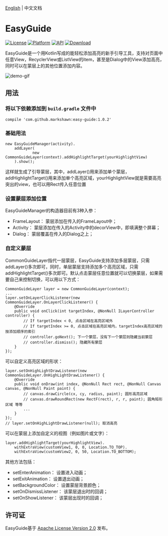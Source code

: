 [English](README.md)  |  中文文档

# EasyGuide
[![License](https://img.shields.io/badge/License-Apache%202.0-blue.svg)](https://opensource.org/licenses/Apache-2.0)
[![Platform](https://img.shields.io/badge/platform-android-green.svg)](http://developer.android.com/index.html)
[![API](https://img.shields.io/badge/API-11%2B-brightgreen.svg?style=flat)](https://android-arsenal.com/api?level=11)
[![Download](https://api.bintray.com/packages/markshawn/com.github.markshawn/easy-guide/images/download.svg)](https://bintray.com/markshawn/com.github.markshawn/easy-guide/_latestVersion)

EasyGuide是一个用Kotlin写成的能轻松添加高亮的新手引导工具，支持对页面中任意View，RecyclerView或ListView的item，甚至是Dialog中的View添加高亮，同时可以在蒙层上的其他位置添加内容。

![demo-gif](https://github.com/Marksss/easy-guide-android/blob/master/gif/demo.gif)
## 用法
### 将以下依赖添加到 `build.gradle` 文件中
```compile 'com.github.markshawn:easy-guide:1.0.2'```
### 基础用法
```
new EasyGuideManager(activity).
    addLayer(
            new CommonGuideLayer(context).addHighlightTarget(yourHighlightView)
    ).show();
```
这样就生成了引导蒙层，其中，addLayer()用来添加单个蒙层，addHighlightTarget()用来添加单个高亮区域，yourHighlightView就是需要高亮突出的view，也可以用Rect传入任意位置
### 设置蒙层添加位置
EasyGuideManager的构造器目前有3种入参：
 - FrameLayout：
 蒙层添加在传入的FrameLayout中； 
 - Activity：
 蒙层添加在传入的Activity中的decorView中，即填满整个屏幕； 
 - Dialog：
 蒙层覆盖在传入的Dialog之上；
### 自定义蒙层
CommonGuideLayer指代一层蒙层，EasyGuide支持添加多层蒙层，只需addLayer()多次即可，同时，单层蒙层支持添加多个高亮区域，只需addHighlightTarget()多次即可。默认点击蒙层任意位置就可以切换蒙层，如果需要自己来控制切换，可以用以下方式：
```
CommonGuideLayer layer = new CommonGuideLayer(context);
...
layer.setOnLayerClickListener(new CommonGuideLayer.OnLayerClickListener() {
    @Override
    public void onClick(int targetIndex, @NonNull ILayerController controller) {
        // If targetIndex < 0, 点击区域在高亮区域外
        // If targetIndex >= 0, 点击区域在高亮区域内，targetIndex高亮区域的按添加顺序的索引
        // controller.goNext(); 下一个蒙层，没有下一个蒙层则隐藏当前蒙层
        // controller.dismiss(); 隐藏所有蒙层
    }
});
```
可以自定义高亮区域的形状：
```
layer.setOnHighLightDrawListener(new CommonGuideLayer.OnHighLightDrawListener() {
    @Override
    public void onDraw(int index, @NonNull Rect rect, @NonNull Canvas canvas, @NonNull Paint paint) {
        // canvas.drawCircle(cx, cy, radius, paint); 圆形高亮区域
        // canvas.drawRoundRect(new RectF(rect), r, r, paint); 圆角矩形区域 等等
        ...
    }
});
// layer.setOnHighLightDrawListener(null); 取消高亮
```
可以在蒙层上添加自定义的视图（例如图片或文字）：
```
layer.addHighlightTarget(yourHighlightView).
    withExtraView(customView1, 0, 0, Location.TO_TOP).
    withExtraView(customView2, 0, 50, Location.TO_BOTTOM);
```
其他方法包括：
 - setEnterAnimation：
 设置进入动画；
 - setExitAnimation：
 设置退出动画；
 - setBackgroundColor：
 设置蒙层背景颜色；
 - setOnDismissListener：
 该蒙层退出时的回调；
 - setOnShowListener：
 该蒙层出现时的回调；
## 许可证
EasyGuide基于 [Apache License Version 2.0](LICENSE) 发布。